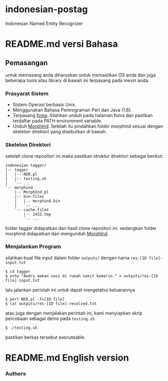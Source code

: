 indonesian-postag
=================

Indonesian Named Entity Recognizer

# README.md versi Bahasa
## Pemasangan

untuk memasang anda diharuskan untuk memastikan OS anda dan juga beberapa 
tools atau library di bawah ini terpasang pada mesin anda. 


### Prasyarat Sistem
* Sistem Operasi berbasis Unix.
* Menggunakan Bahasa Pemrograman Perl dan Java (1.6).
* Terpasang [foma](https://code.google.com/p/foma/). Silahkan unduh pada halaman foma dan pastikan terdaftar pada PATH environment variable.
* Unduh [MorphInd](http://septinalarasati.com/work/morphind/). Setelah itu pindahkan folder morphind sesuai dengan skeleton direktori yang disebutkan di bawah.

### Skeleton Direktori
setelah clone repositori ini maka pastikan struktur direktori sebagai berikut:

    indonesian-tagger/
    |-- tagger 
    |   |-- NER.pl
    |   |-- testing.sh
    |   `-- ...
    `-- morphind
        |-- MorphInd.pl
        |-- bin-files
        |   |-- morphind.bin
        |   `-- ...
        `-- cache-files
            |-- 2432.tmp
            `-- ...

folder tagger didapatkan dari hasil clone repositori ini. 
sedangkan folder morphind didapatkan dari mengunduh [MorphInd](http://septinalarasati.com/work/morphind/).

### Menjalankan Program
silahkan buat file input dalam folder `outputs/` dengan nama `res-[ID file]-input.txt`

    $ cd tagger
    $ echo "Andry makan nasi di rumah sakit kemarin." > outputs/res-[ID file]-input.txt

lalu jalankan perintah ini untuk dapat mengetahui keluarannya

    $ perl NER.pl -f=[ID file]
    $ cat outputs/res-[ID file]-resolved.txt

atau juga dengan menjalakan perintah ini, kami menyiapkan skrip percobaan sebagai demo pada `testing.sh`

    $ ./testing.sh
    
pastikan berkas tersebut executeable.


# README.md English version



### Authors

